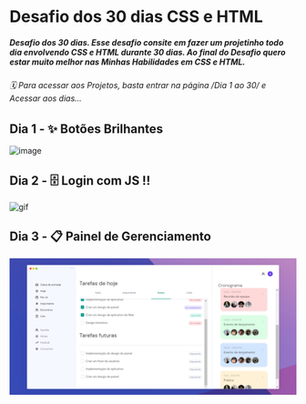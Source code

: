 # Desafio dos 30 dias CSS e HTML
##### Desafio dos 30 dias. Esse desafio consite em fazer um projetinho todo dia envolvendo CSS e HTML durante 30 dias. Ao final do Desafio quero estar muito melhor nas Minhas Habilidades em CSS e HTML.

###### 🗓 Para acessar aos Projetos, basta entrar na página /Dia 1 ao 30/ e Acessar aos dias...

## Dia 1 - ✨ Botões Brilhantes

![image](https://user-images.githubusercontent.com/74930052/149359758-700dcf23-8fa3-4027-b28b-52037c0ccec1.png)

## Dia 2 - 🗄 Login com JS !!


![gif](https://user-images.githubusercontent.com/74930052/149370056-be551083-84e3-4c59-ae54-eefa929c18b1.gif)

## Dia 3 - 📋 Painel de Gerenciamento

<img src="Dia 1 ao 30\Dia 3\images\Captura de tela 2022-01-21 181435.png">
